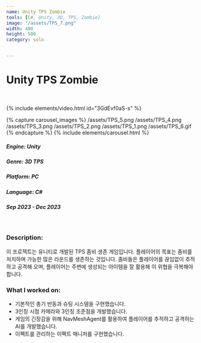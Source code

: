 ```yaml
---
name: Unity TPS Zombie
tools: [C#, Unity, 3D, TPS, Zombie]
image: "/assets/TPS_7.png"
width: 400
height: 500
category: solo


---
```

# Unity TPS Zombie
<br>

{% include elements/video.html id="3GdEvf0aS-s" %}

{% capture carousel_images %}
/assets/TPS_5.png
/assets/TPS_4.png
/assets/TPS_3.png
/assets/TPS_2.png
/assets/TPS_1.png
/assets/TPS_6.gif
{% endcapture %}
{% include elements/carousel.html %}

##### Engine: Unity
##### Genre: 3D TPS 
##### Platform: PC
##### Language: C# 
##### Sep 2023 - Dec 2023

<br/>

### Description:
이 프로젝트는 유니티로 개발된 TPS 좀비 생존 게임입니다. 플레이어의 목표는 좀비를 처치하며 가능한 많은 라운드를 생존하는 것입니다. 좀비들은 플레이어를 끊임없이 추적하고 공격해 오며, 플레이어는 주변에 생성되는 아이템을 잘 활용해 이 위협을 극복해야 합니다.

### What I worked on:
- 기본적인 총기 반동과 슈팅 시스템을 구현했습니다.
- 3인칭 시점 카메라와 3인칭 조준점을 개발했습니다.
- 게임의 긴장감을 위해 NavMeshAgent를 활용하여 플레이어를 추적하고 공격하는 AI를 개발했습니다. 
- 이펙트를 관리하는 이펙트 매니저를 구현했습니다.